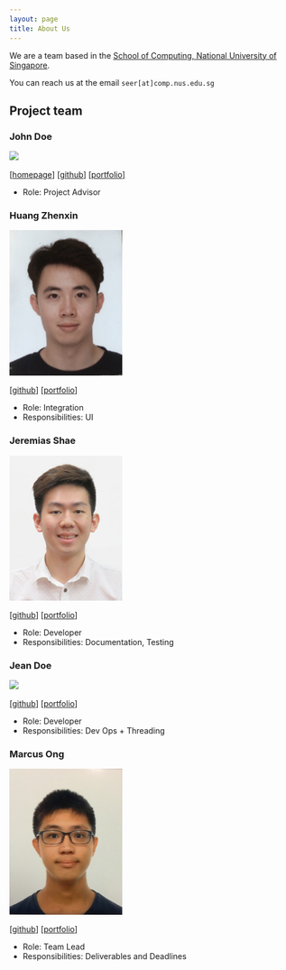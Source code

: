 ```yaml
---
layout: page
title: About Us
---
```


We are a team based in the [School of Computing, National University of Singapore](http://www.comp.nus.edu.sg).

You can reach us at the email `seer[at]comp.nus.edu.sg`

## Project team

### John Doe

<img src="images/johndoe.png" width="200px">

[[homepage](http://www.comp.nus.edu.sg/~damithch)]
[[github](https://github.com/johndoe)]
[[portfolio](team/johndoe.md)]

* Role: Project Advisor

### Huang Zhenxin

<img src="images/hzxin.png" width="200px">

[[github](http://github.com/Hzxin)]
[[portfolio](team/hzxin.md)]

* Role: Integration
* Responsibilities: UI

### Jeremias Shae

<img src="images/jeremias.jpg" width="200px">

[[github](http://github.com/jellymias)]
[[portfolio](team/jellymias.md)]
* Role: Developer
* Responsibilities: Documentation, Testing

### Jean Doe

<img src="images/johndoe.png" width="200px">

[[github](http://github.com/johndoe)]
[[portfolio](team/johndoe.md)]

* Role: Developer
* Responsibilities: Dev Ops + Threading

### Marcus Ong

<img src="images/markuz5116.png" width="200px">

[[github](http://github.com/markuz5116)]
[[portfolio](team/markuz5116.md)]

* Role: Team Lead
* Responsibilities: Deliverables and Deadlines

